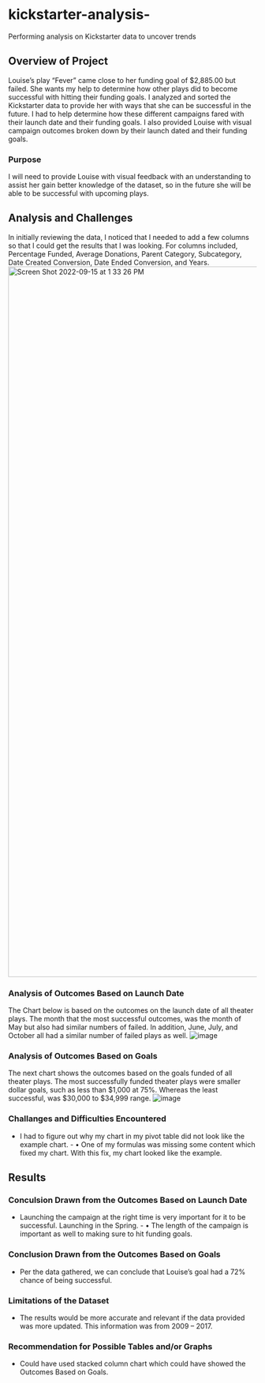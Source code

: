 # kickstarter-analysis-
Performing analysis on Kickstarter data to uncover trends
## **Overview of Project**
Louise’s play “Fever” came close to her funding goal of $2,885.00 but failed.  She wants my help to determine how other plays did to become successful with hitting their funding goals.  I analyzed and sorted the Kickstarter data to provide her with ways that she can be successful in the future.  I had to help determine how these different campaigns fared with their launch date and their funding goals.  I also provided Louise with visual campaign outcomes broken down by their launch dated and their funding goals.
### Purpose
I will need to provide Louise with visual feedback with an understanding to assist her gain better knowledge of the dataset, so in the future she will be able to be successful with upcoming plays.
## **Analysis and Challenges**
In initially reviewing the data, I noticed that I needed to add a few columns so that I could get the results that I was looking.  For columns included, Percentage Funded, Average Donations, Parent Category, Subcategory, Date Created Conversion, Date Ended Conversion, and Years. <img width="1440" alt="Screen Shot 2022-09-15 at 1 33 26 PM" src="https://user-images.githubusercontent.com/109715441/190519925-5717d04d-6415-4fbc-a2ee-a3421b1500e9.png">
### Analysis of Outcomes Based on Launch Date
The Chart below is based on the outcomes on the launch date of all theater plays.  The month that the most successful outcomes, was the month of May but also had similar numbers of failed.  In addition, June, July, and October all had a similar number of failed plays as well. ![image](https://user-images.githubusercontent.com/109715441/190516397-ba765848-6c97-475c-92fc-d3e8009ba7b1.png) 
### Analysis of Outcomes Based on Goals 
The next chart shows the outcomes based on the goals funded of all theater plays.  The most successfully funded theater plays were smaller dollar goals, such as less than $1,000 at 75%.  Whereas the least successful, was $30,000 to $34,999 range. ![image](https://user-images.githubusercontent.com/109715441/190516456-815d9842-b924-4cc9-90ec-542c65783e21.png)
### Challanges and Difficulties Encountered 
- I had to figure out why my chart in my pivot table did not look like the example chart. - •	One of my formulas was missing some content which fixed my chart.  With this fix, my chart looked like the example.
## **Results**

### Conculsion Drawn from the Outcomes Based on Launch Date
- Launching the campaign at the right time is very important for it to be successful.  Launching in the Spring. - •	The length of the campaign is important as well to making sure to hit funding goals.
### Conclusion Drawn from the Outcomes Based on Goals
- Per the data gathered, we can conclude that Louise’s goal had a 72% chance of being successful.
### Limitations of the Dataset
- The results would be more accurate and relevant if the data provided was more updated.  This information was from 2009 – 2017.
### Recommendation for Possible Tables and/or Graphs
- Could have used stacked column chart which could have showed the Outcomes Based on Goals.
